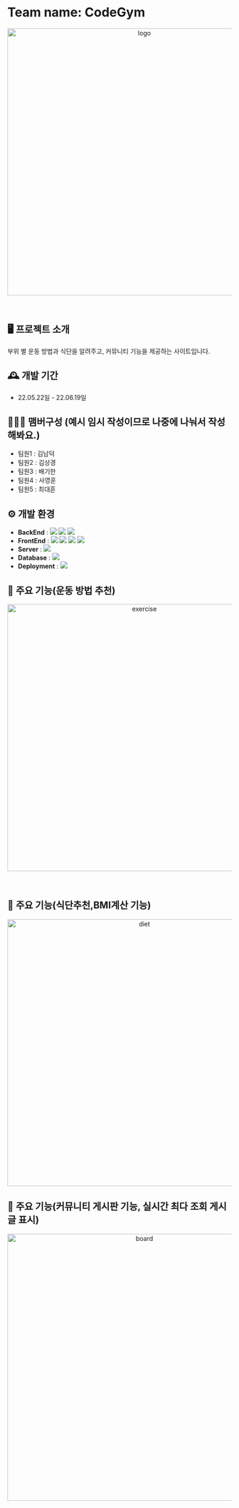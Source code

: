 #  Team name: CodeGym
<p align="center"><img src="https://github.com/CodeGym-Ko/CodeGym0530/assets/71168409/db128dca-951a-415e-afe3-598f45a63f50" alt="logo" width="600"/></p>
<br/>

## 🖥️ 프로젝트 소개
부위 별 운동 방법과 식단을 알려주고, 커뮤니티 기능을 제공하는 사이트입니다.
<br>

## 🕰️ 개발 기간
* 22.05.22일 - 22.06.19일

## 🧑‍🤝‍🧑 맴버구성 (예시 임시 작성이므로 나중에 나눠서 작성해봐요.)
 - 팀원1 : 김남덕 
 - 팀원2 : 김상경 
 - 팀원3 : 배기한 
 - 팀원4 : 사영훈 
 - 팀원5 : 최대훈 

## ⚙️ 개발 환경
- **BackEnd** :  <img src="https://img.shields.io/badge/JAVA-FF7800?style=plastic&logo=JAVA&logoColor=white">
                 <img src="https://img.shields.io/badge/SpringBoot-6DB33F?style=plastic&logo=SpringBoot&logoColor=white">
                 <img src="https://img.shields.io/badge/SpringSecurity-6DB33F?style=plastic&logo=springsecurity&logoColor=white">
- **FrontEnd** : <img src="https://img.shields.io/badge/HTML-E34F26?style=plastic&logo=HTML5&logoColor=white">
                 <img src="https://img.shields.io/badge/CSS-1572B6?style=plastic&logo=CSS3&logoColor=white">
                 <img src="https://img.shields.io/badge/javascript-F7DF1E?style=plastic&logo=javascript&logoColor=white">
                 <img src="https://img.shields.io/badge/bootstrap-7952B3?style=plastic&logo=bootstrap&logoColor=white">
- **Server** : <img src="https://img.shields.io/badge/apachetomcat-F8DC75?style=plastic&logo=apachetomcat&logoColor=white">               
- **Database** : <img src="https://img.shields.io/badge/oracleDB-F80000?style=plastic&logo=bootstrap&logoColor=white">            
- **Deployment** : <img src="https://img.shields.io/badge/Docker-2496ED?style=plastic&logo=docker&logoColor=white"> 
## 📌 주요 기능(운동 방법 추천)

<p align="center"><img src="https://github.com/CodeGym-Ko/CodeGym0530/assets/71168409/e97bace6-e07e-4d13-8811-52c3f427f6e3" alt="exercise" width="600"/></p>
<br/>

## 📌 주요 기능(식단추천,BMI계산 기능)

<p align="center"><img src="https://github.com/CodeGym-Ko/CodeGym0530/assets/71168409/801dd454-57d2-4aaa-aa7b-198913c46076" alt="diet" width="600"/></p>

## 📌 주요 기능(커뮤니티 게시판 기능, 실시간 최다 조회 게시글 표시)

<p align="center"><img src="https://github.com/CodeGym-Ko/CodeGym0530/assets/71168409/90a43991-4afd-4625-9579-090aaea028cc" alt="board" width="600"/></p>


